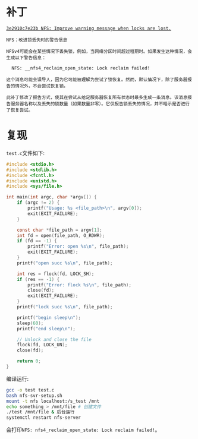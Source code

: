 # 补丁

[`3e2910c7e23b NFS: Improve warning message when locks are lost.`](https://lore.kernel.org/all/164782079118.24302.10351255364802334775@noble.neil.brown.name/)

```
NFS：改进锁丢失时的警告信息

NFSv4可能会在某些情况下丢失锁，例如，当网络分区时间超过租期时。如果发生这种情况，会生成以下警告信息：

  NFS: __nfs4_reclaim_open_state: Lock reclaim failed!

这个消息可能会误导人，因为它可能被理解为尝试了锁恢复。然而，默认情况下，除了服务器报告的情况外，不会尝试恢复锁。

此补丁修改了报告方式，使其在尝试从给定服务器恢复所有状态时最多生成一条消息。该消息报告服务器名称以及丢失的锁数量（如果数量非零）。它仅报告锁丢失的情况，并不暗示是否进行了恢复尝试。
```

# 复现

`test.c`文件如下:
```c
#include <stdio.h>
#include <stdlib.h>
#include <fcntl.h>
#include <unistd.h>
#include <sys/file.h>

int main(int argc, char *argv[]) {
    if (argc != 2) {
        printf("Usage: %s <file_path>\n", argv[0]);
        exit(EXIT_FAILURE);
    }

    const char *file_path = argv[1];
    int fd = open(file_path, O_RDWR);
    if (fd == -1) {
        printf("Error: open %s\n", file_path);
        exit(EXIT_FAILURE);
    }
    printf("open succ %s\n", file_path);

    int res = flock(fd, LOCK_SH);
    if (res == -1) {
        printf("Error: flock %s\n", file_path);
        close(fd);
        exit(EXIT_FAILURE);
    }
    printf("lock succ %s\n", file_path);

    printf("begin sleep\n");
    sleep(60);
    printf("end sleep\n");

    // Unlock and close the file
    flock(fd, LOCK_UN);
    close(fd);

    return 0;
}
```

编译运行:
```sh
gcc -o test test.c
bash nfs-svr-setup.sh
mount -t nfs localhost:/s_test /mnt
echo something > /mnt/file # 创建文件
./test /mnt/file & 后台运行
systemctl restart nfs-server
```

会打印`NFS: nfs4_reclaim_open_state: Lock reclaim failed!`。